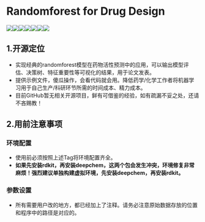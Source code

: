 # Randomforest for Drug Design
<img src="https://img.shields.io/badge/license-GNU-blue.svg"/><img src="https://img.shields.io/badge/python-3.7-green"/><img src="https://img.shields.io/badge/pandas-1.3.5-green"/><img src="https://img.shields.io/badge/scikit--learn-1.0.2-green"/><img src="https://img.shields.io/badge/scikit--learn-1.0.2-green"/><img src="https://img.shields.io/badge/deepchem-2.6.1-green"/><img src="https://img.shields.io/badge/rdkit-2020.09-green"/>
## 1.开源定位
- 实现经典的randomforest模型在药物活性预测中的应用，可以输出模型评估、决策树、特征重要性等可视化的结果，用于论文发表。
- 提供示例文件，傻瓜操作，会看代码就会用。降低药学/化学工作者将机器学习用于自己生产/科研环节所需的时间成本、精力成本。
- 目前GitHub暂无相关开源项目，鲜有可借鉴的经验，如有疏漏不妥之处，还请不吝赐教！

## 2.用前注意事项

### 环境配置
- 使用前必须按照上述Tag将环境配置齐全。
- **如果先安装rdkit，再安装deepchem，这两个包会发生冲突，环境修复非常麻烦！强烈建议单独构建虚拟环境，先安装deepchem，再安装rdkit。**

### 参数设置
- 所有需要用户改的地方，都已经加上了注释。请务必注意原始数据存放的位置和程序中的路径是对应的。

